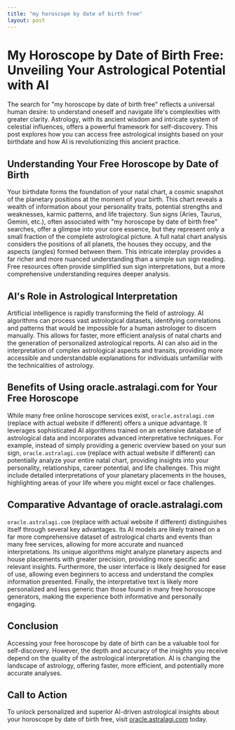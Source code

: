 ```yaml
---
title: "my horoscope by date of birth free"
layout: post
---
```


# My Horoscope by Date of Birth Free: Unveiling Your Astrological Potential with AI

The search for "my horoscope by date of birth free" reflects a universal human desire: to understand oneself and navigate life's complexities with greater clarity.  Astrology, with its ancient wisdom and intricate system of celestial influences, offers a powerful framework for self-discovery. This post explores how you can access free astrological insights based on your birthdate and how AI is revolutionizing this ancient practice.

## Understanding Your Free Horoscope by Date of Birth

Your birthdate forms the foundation of your natal chart, a cosmic snapshot of the planetary positions at the moment of your birth.  This chart reveals a wealth of information about your personality traits, potential strengths and weaknesses, karmic patterns, and life trajectory.  Sun signs (Aries, Taurus, Gemini, etc.), often associated with "my horoscope by date of birth free" searches, offer a glimpse into your core essence, but they represent only a small fraction of the complete astrological picture. A full natal chart analysis considers the positions of all planets, the houses they occupy, and the aspects (angles) formed between them.  This intricate interplay provides a far richer and more nuanced understanding than a simple sun sign reading.  Free resources often provide simplified sun sign interpretations, but a more comprehensive understanding requires deeper analysis.

## AI's Role in Astrological Interpretation

Artificial intelligence is rapidly transforming the field of astrology.  AI algorithms can process vast astrological datasets, identifying correlations and patterns that would be impossible for a human astrologer to discern manually.  This allows for faster, more efficient analysis of natal charts and the generation of personalized astrological reports. AI can also aid in the interpretation of complex astrological aspects and transits, providing more accessible and understandable explanations for individuals unfamiliar with the technicalities of astrology.

## Benefits of Using oracle.astralagi.com for Your Free Horoscope

While many free online horoscope services exist, `oracle.astralagi.com` (replace with actual website if different) offers a unique advantage.  It leverages sophisticated AI algorithms trained on an extensive database of astrological data and incorporates advanced interpretative techniques. For example, instead of simply providing a generic overview based on your sun sign,  `oracle.astralagi.com` (replace with actual website if different) can potentially analyze your entire natal chart, providing insights into your personality, relationships, career potential, and life challenges. This might include detailed interpretations of your planetary placements in the houses, highlighting areas of your life where you might excel or face challenges.

## Comparative Advantage of oracle.astralagi.com

`oracle.astralagi.com` (replace with actual website if different) distinguishes itself through several key advantages. Its AI models are likely trained on a far more comprehensive dataset of astrological charts and events than many free services, allowing for more accurate and nuanced interpretations. Its unique algorithms might analyze planetary aspects and house placements with greater precision, providing more specific and relevant insights.  Furthermore, the user interface is likely designed for ease of use, allowing even beginners to access and understand the complex information presented. Finally, the interpretative text is likely more personalized and less generic than those found in many free horoscope generators, making the experience both informative and personally engaging.


## Conclusion

Accessing your free horoscope by date of birth can be a valuable tool for self-discovery.  However, the depth and accuracy of the insights you receive depend on the quality of the astrological interpretation.  AI is changing the landscape of astrology, offering faster, more efficient, and potentially more accurate analyses.

## Call to Action

To unlock personalized and superior AI-driven astrological insights about your horoscope by date of birth free, visit [oracle.astralagi.com](https://oracle.astralagi.com) today.